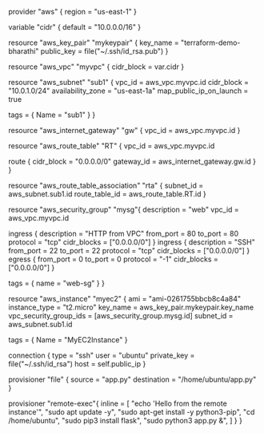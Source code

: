 provider "aws" {
  region = "us-east-1"
}

variable "cidr" {
  default = "10.0.0.0/16"
}

resource "aws_key_pair" "mykeypair" {
  key_name = "terraform-demo-bharathi"
  public_key = file("~/.ssh/id_rsa.pub")
}

resource "aws_vpc" "myvpc" {
  cidr_block = var.cidr
}

resource "aws_subnet" "sub1" {
  vpc_id     = aws_vpc.myvpc.id
  cidr_block = "10.0.1.0/24"
  availability_zone = "us-east-1a"
  map_public_ip_on_launch = true
  
tags = {
    Name = "sub1"
  }
}

resource "aws_internet_gateway" "gw" {
  vpc_id = aws_vpc.myvpc.id
}

resource "aws_route_table" "RT" {
  vpc_id = aws_vpc.myvpc.id

  route {
    cidr_block = "0.0.0.0/0"
    gateway_id = aws_internet_gateway.gw.id
  }
}

resource "aws_route_table_association" "rta" {
  subnet_id      = aws_subnet.sub1.id
  route_table_id = aws_route_table.RT.id
}

resource "aws_security_group" "mysg"{
  description = "web"
  vpc_id      = aws_vpc.myvpc.id 

 ingress {
    description = "HTTP from VPC"
    from_port   = 80
    to_port     = 80
    protocol    = "tcp"
    cidr_blocks = ["0.0.0.0/0"]
  }
  ingress {
    description = "SSH"
    from_port   = 22
    to_port     = 22
    protocol    = "tcp"
    cidr_blocks = ["0.0.0.0/0"]
  }
   egress {
    from_port        = 0
    to_port          = 0
    protocol         = "-1"
    cidr_blocks      = ["0.0.0.0/0"]
   }

  tags = {
    name = "web-sg"
  }
}

resource "aws_instance" "myec2" {
  ami = "ami-0261755bbcb8c4a84"
  instance_type = "t2.micro"
  key_name = aws_key_pair.mykeypair.key_name
  vpc_security_group_ids = [aws_security_group.mysg.id]
  subnet_id = aws_subnet.sub1.id
  
  
tags = {
    Name = "MyEC2Instance"
  }

  connection {
    type = "ssh"
    user = "ubuntu"
    private_key = file("~/.ssh/id_rsa")
    host = self.public_ip
  }

  provisioner "file" {
    source = "app.py"
    destination = "/home/ubuntu/app.py"
  }

  provisioner "remote-exec"{
    inline = [
      "echo 'Hello from the remote instance'",
      "sudo apt update -y",
      "sudo apt-get install -y python3-pip",
      "cd /home/ubuntu",
      "sudo pip3 install flask",
      "sudo python3 app.py &",
    ]
  }
}
